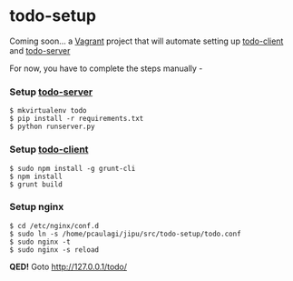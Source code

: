 # todo-setup

Coming soon... a [Vagrant](http://www.vagrantup.com/) project
that will automate setting up [todo-client](https://github.com/caulagi/todo-client)
and [todo-server](https://github.com/caulagi/todo-server)

For now, you have to complete the steps manually -

### Setup [todo-server](https://github.com/caulagi/todo-server)

```
$ mkvirtualenv todo
$ pip install -r requirements.txt
$ python runserver.py
```

### Setup [todo-client](https://github.com/caulagi/todo-client)

```
$ sudo npm install -g grunt-cli
$ npm install
$ grunt build
```

### Setup nginx

```
$ cd /etc/nginx/conf.d
$ sudo ln -s /home/pcaulagi/jipu/src/todo-setup/todo.conf
$ sudo nginx -t
$ sudo nginx -s reload
```

**QED!**  Goto http://127.0.0.1/todo/
